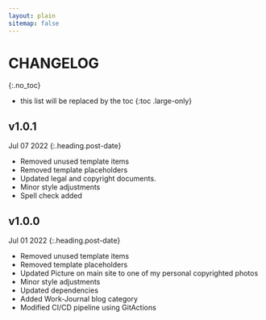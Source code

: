 ```yaml
---
layout: plain
sitemap: false
---
```


# CHANGELOG

{:.no_toc}

- this list will be replaced by the toc
  {:toc .large-only}

## v1.0.1

Jul 07 2022
{:.heading.post-date}

- Removed unused template items
- Removed template placeholders
- Updated legal and copyright documents.
- Minor style adjustments
- Spell check added

## v1.0.0

Jul 01 2022
{:.heading.post-date}

- Removed unused template items
- Removed template placeholders
- Updated Picture on main site to one of my personal copyrighted photos
- Minor style adjustments
- Updated dependencies
- Added Work-Journal blog category
- Modified CI/CD pipeline using GitActions

[tag]: http://www.minddust.com/post/tags-and-categories-on-github-pages/
[migration]: docs/upgrade.md
[writing]: docs/writing.md
[scripts]: docs/scripts.md
[buy]: https://app.simplegoods.co/i/AQTTVBOE
[pro-license]: licenses/PRO.md
[gpl-3.0]: licenses/GPL-3.0.md
